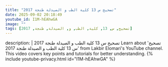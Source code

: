 ```yaml
---
title: "تصحيح س 13 كلية الطب و الصيدلة طنجة 2017"
date: 2025-09-02 20:18:49 
youtube_id: I1M-hEAhwGA
image: ""
tags: [تصحيح, س, 13, كلية, الطب, و, الصيدلة, طنجة, 2017]
---
```

description: |
  تصحيح س 13 كلية الطب و الصيدلة طنجة 2017
  Learn about 'تصحيح س 13 كلية الطب و الصيدلة طنجة 2017' from Lakbir Elomari's YouTube channel. This video covers key points and tutorials for better understanding.
{% include youtube-privacy.html id="I1M-hEAhwGA" %}
